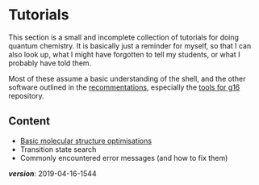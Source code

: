 # Tutorials

This section is a small and incomplete collection of tutorials for doing quantum chemistry.
It is basically just a reminder for myself, so that I can also look up, 
what I might have forgotten to tell my students, or what I probably have told them.

Most of these assume a basic understanding of the shell, 
and the other software outlined in the [recommentations](../misc/recommended-software.md),
especially the [tools for g16](https://github.com/polyluxus/tools-for-g16.bash) repository.
      

## Content

- [Basic molecular structure optimisations](mol_struc_en.md)
- Transition state search
- Commonly encountered error messages (and how to fix them)

___version___: 2019-04-16-1544
